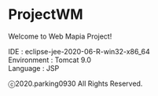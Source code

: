 # ProjectWM
Welcome to Web Mapia Project!

IDE : eclipse-jee-2020-06-R-win32-x86_64  
Environment : Tomcat 9.0  
Language : JSP  

ⓒ2020.parking0930 All Rights Reserved.
